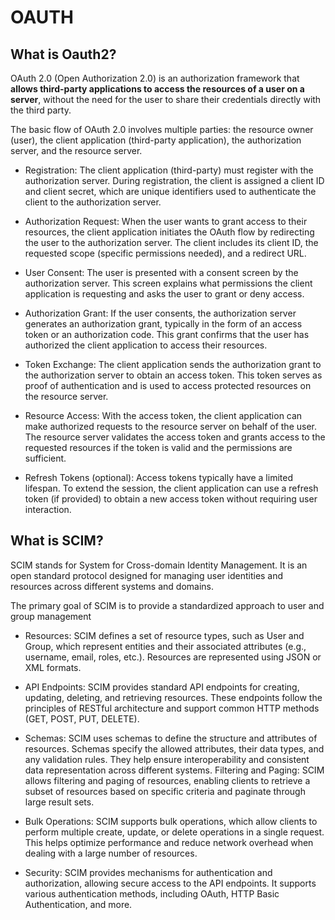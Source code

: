 # OAUTH

## What is Oauth2?

OAuth 2.0 (Open Authorization 2.0) is an authorization framework that **allows third-party applications to access the resources of a user on a server**, without the need for the user to share their credentials directly with the third party.

The basic flow of OAuth 2.0 involves multiple parties: the resource owner (user), the client application (third-party application), the authorization server, and the resource server.

- Registration: The client application (third-party) must register with the authorization server. During registration, the client is assigned a client ID and client secret, which are unique identifiers used to authenticate the client to the authorization server.

- Authorization Request: When the user wants to grant access to their resources, the client application initiates the OAuth flow by redirecting the user to the authorization server. The client includes its client ID, the requested scope (specific permissions needed), and a redirect URL.

- User Consent: The user is presented with a consent screen by the authorization server. This screen explains what permissions the client application is requesting and asks the user to grant or deny access.

- Authorization Grant: If the user consents, the authorization server generates an authorization grant, typically in the form of an access token or an authorization code. This grant confirms that the user has authorized the client application to access their resources.

- Token Exchange: The client application sends the authorization grant to the authorization server to obtain an access token. This token serves as proof of authentication and is used to access protected resources on the resource server.


- Resource Access: With the access token, the client application can make authorized requests to the resource server on behalf of the user. The resource server validates the access token and grants access to the requested resources if the token is valid and the permissions are sufficient.


- Refresh Tokens (optional): Access tokens typically have a limited lifespan. To extend the session, the client application can use a refresh token (if provided) to obtain a new access token without requiring user interaction.

## What is SCIM?

SCIM stands for System for Cross-domain Identity Management. It is an open standard protocol designed for managing user identities and resources across different systems and domains.

The primary goal of SCIM is to provide a standardized approach to user and group management

- Resources: SCIM defines a set of resource types, such as User and Group, which represent entities and their associated attributes (e.g., username, email, roles, etc.). Resources are represented using JSON or XML formats.


- API Endpoints: SCIM provides standard API endpoints for creating, updating, deleting, and retrieving resources. These endpoints follow the principles of RESTful architecture and support common HTTP methods (GET, POST, PUT, DELETE).


- Schemas: SCIM uses schemas to define the structure and attributes of resources. Schemas specify the allowed attributes, their data types, and any validation rules. They help ensure interoperability and consistent data representation across different systems.
Filtering and Paging: SCIM allows filtering and paging of resources, enabling clients to retrieve a subset of resources based on specific criteria and paginate through large result sets.
- Bulk Operations: SCIM supports bulk operations, which allow clients to perform multiple create, update, or delete operations in a single request. This helps optimize performance and reduce network overhead when dealing with a large number of resources.
- Security: SCIM provides mechanisms for authentication and authorization, allowing secure access to the API endpoints. It supports various authentication methods, including OAuth, HTTP Basic Authentication, and more.


